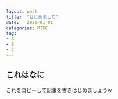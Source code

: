 ```yaml
---
layout: post
title:  "はじめまして"
date:   2020-01-01
categories: MISC
tag: 
- A
- B
- C
---
```


## これはなに
これをコピーして記事を書きはじめましょうw